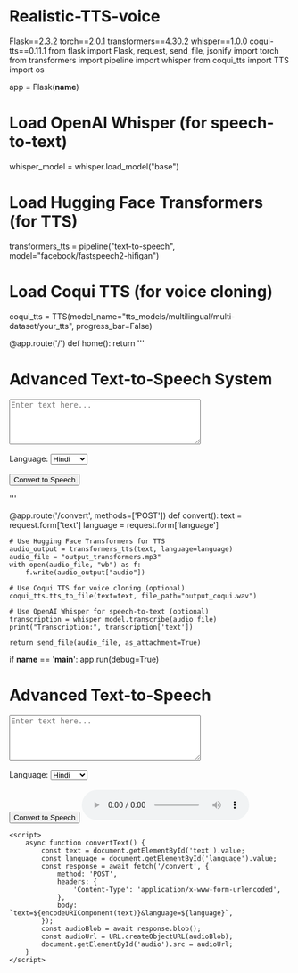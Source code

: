 # Realistic-TTS-voice
Flask==2.3.2
torch==2.0.1
transformers==4.30.2
whisper==1.0.0
coqui-tts==0.11.1
from flask import Flask, request, send_file, jsonify
import torch
from transformers import pipeline
import whisper
from coqui_tts import TTS
import os

app = Flask(__name__)

# Load OpenAI Whisper (for speech-to-text)
whisper_model = whisper.load_model("base")

# Load Hugging Face Transformers (for TTS)
transformers_tts = pipeline("text-to-speech", model="facebook/fastspeech2-hifigan")

# Load Coqui TTS (for voice cloning)
coqui_tts = TTS(model_name="tts_models/multilingual/multi-dataset/your_tts", progress_bar=False)

@app.route('/')
def home():
    return '''
    <h1>Advanced Text-to-Speech System</h1>
    <form action="/convert" method="post">
        <textarea name="text" rows="5" cols="40" placeholder="Enter text here..."></textarea><br><br>
        <label for="language">Language:</label>
        <select name="language" id="language">
            <option value="hi">Hindi</option>
            <option value="en">English</option>
        </select><br><br>
        <button type="submit">Convert to Speech</button>
    </form>
    '''

@app.route('/convert', methods=['POST'])
def convert():
    text = request.form['text']
    language = request.form['language']

    # Use Hugging Face Transformers for TTS
    audio_output = transformers_tts(text, language=language)
    audio_file = "output_transformers.mp3"
    with open(audio_file, "wb") as f:
        f.write(audio_output["audio"])

    # Use Coqui TTS for voice cloning (optional)
    coqui_tts.tts_to_file(text=text, file_path="output_coqui.wav")

    # Use OpenAI Whisper for speech-to-text (optional)
    transcription = whisper_model.transcribe(audio_file)
    print("Transcription:", transcription['text'])

    return send_file(audio_file, as_attachment=True)

if __name__ == '__main__':
    app.run(debug=True)
<!DOCTYPE html>
<html>
<head>
    <title>Advanced TTS</title>
</head>
<body>
    <h1>Advanced Text-to-Speech</h1>
    <textarea id="text" rows="5" cols="40" placeholder="Enter text here..."></textarea><br><br>
    <label for="language">Language:</label>
    <select id="language">
        <option value="hi">Hindi</option>
        <option value="en">English</option>
    </select><br><br>
    <button onclick="convertText()">Convert to Speech</button>
    <audio id="audio" controls></audio>

    <script>
        async function convertText() {
            const text = document.getElementById('text').value;
            const language = document.getElementById('language').value;
            const response = await fetch('/convert', {
                method: 'POST',
                headers: {
                    'Content-Type': 'application/x-www-form-urlencoded',
                },
                body: `text=${encodeURIComponent(text)}&language=${language}`,
            });
            const audioBlob = await response.blob();
            const audioUrl = URL.createObjectURL(audioBlob);
            document.getElementById('audio').src = audioUrl;
        }
    </script>
</body>
</html>

